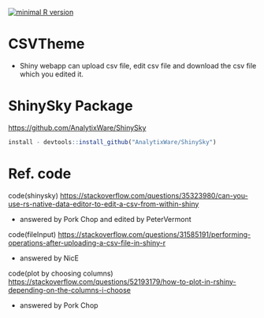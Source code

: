 [![minimal R version](https://img.shields.io/badge/R%3E%3D-3.6.3-6666ff.svg)](https://cran.r-project.org/)
# CSVTheme
- Shiny webapp can upload csv file, edit csv file and download the csv file which you edited it.

# ShinySky Package
https://github.com/AnalytixWare/ShinySky
```r
install - devtools::install_github("AnalytixWare/ShinySky")
```

# Ref. code
code(shinysky) https://stackoverflow.com/questions/35323980/can-you-use-rs-native-data-editor-to-edit-a-csv-from-within-shiny
- answered by Pork Chop and edited by PeterVermont

code(fileInput) https://stackoverflow.com/questions/31585191/performing-operations-after-uploading-a-csv-file-in-shiny-r
- answered by NicE

code(plot by choosing columns) https://stackoverflow.com/questions/52193179/how-to-plot-in-rshiny-depending-on-the-columns-i-choose
- answered by Pork Chop
